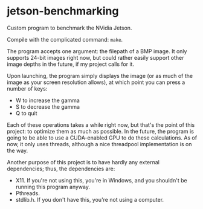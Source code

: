# jetson-benchmarking
Custom program to benchmark the NVidia Jetson.

Compile with the complicated command: `make`.

The program accepts one argument: the filepath of a BMP image.  It only supports 24-bit images right now,
but could rather easily support other image depths in the future, if my project calls for it.

Upon launching, the program simply displays the image 
(or as much of the image as your screen resolution allows),
at which point you can press a number of keys:

  - W to increase the gamma
  - S to decrease the gamma
  - Q to quit

Each of these operations takes a while right now, but that's the point of this project: to optimize them as much as possible. In the future, the program is going to be able to use a CUDA-enabled GPU to do these calculations.
As of now, it only uses threads, although a nice threadpool implementation is on the way.

Another purpose of this project is to have hardly any external dependencies; thus, the dependencies are:

  - X11. If you're not using this, you're in Windows, and you shouldn't be running this program anyway.
  - Pthreads.
  - stdlib.h. If you don't have this, you're not using a computer. 
